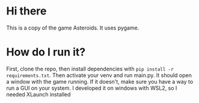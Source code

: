 # Hi there

This is a copy of the game Asteroids. It uses pygame.

# How do I run it?

First, clone the repo, then install dependencies with `pip install -r requirements.txt`. Then activate your venv and run main.py. It should open a window with the game running. If it doesn't, make sure you have a way to run a GUI on your system. I developed it on windows with WSL2, so I needed XLaunch installed
